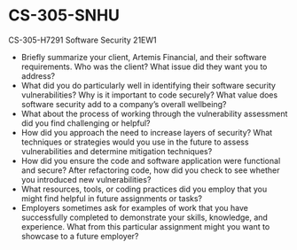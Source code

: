 # CS-305-SNHU
CS-305-H7291 Software Security 21EW1
- Briefly summarize your client, Artemis Financial, and their software requirements. Who was the client? What issue did they want you to address?
- What did you do particularly well in identifying their software security vulnerabilities? Why is it important to code securely? What value does software security add to a company’s overall wellbeing?
- What about the process of working through the vulnerability assessment did you find challenging or helpful?
- How did you approach the need to increase layers of security? What techniques or strategies would you use in the future to assess vulnerabilities and determine mitigation techniques?
- How did you ensure the code and software application were functional and secure? After refactoring code, how did you check to see whether you introduced new vulnerabilities?
- What resources, tools, or coding practices did you employ that you might find helpful in future assignments or tasks?
- Employers sometimes ask for examples of work that you have successfully completed to demonstrate your skills, knowledge, and experience. What from this particular assignment might you want to showcase to a future employer?
